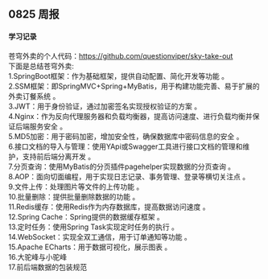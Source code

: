 ## 0825 周报
#### 学习记录
苍穹外卖的个人代码：https://github.com/questionviper/sky-take-out <br>
下面是总结苍穹外卖:<br>
1.SpringBoot框架：作为基础框架，提供自动配置、简化开发等功能 。<br>
2.SSM框架：即SpringMVC+Spring+MyBatis，用于构建功能完善、易于扩展的外卖订餐系统 。<br>
3.JWT：用于身份验证，通过加密签名实现授权验证的方案 。<br>
4.Nginx：作为反向代理服务器和负载均衡器，提高访问速度、进行负载均衡并保证后端服务安全 。<br>
5.MD5加密：用于密码加密，增加安全性，确保数据库中密码信息的安全 。<br>
6.接口文档的导入与管理：使用YApi或Swagger工具进行接口文档的管理和维护，支持前后端分离开发 。<br>
7.分页查询：使用MyBatis的分页插件pagehelper实现数据的分页查询 。<br>
8.AOP：面向切面编程，用于实现日志记录、事务管理、登录等横切关注点 。<br>
9.文件上传：处理图片等文件的上传功能 。<br>
10.批量删除：提供批量删除数据的功能 。<br>
11.Redis缓存：使用Redis作为内存数据库，提高数据访问速度 。<br>
12.Spring Cache：Spring提供的数据缓存框架 。<br>
13.定时任务：使用Spring Task实现定时任务的执行 。<br>
14.WebSocket：实现全双工通信，用于订单通知等功能 。<br>
15.Apache ECharts：用于数据可视化，展示图表 。 <br>
16.大驼峰与小驼峰<br>
17.前后端数据的包装规范<br>

